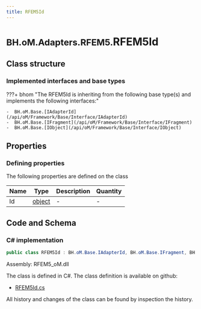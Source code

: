 ```yaml
---
title: RFEM5Id
---
```


# <small>BH.oM.Adapters.RFEM5.</small>**RFEM5Id**



## Class structure

### Implemented interfaces and base types

???+ bhom "The RFEM5Id is inheriting from the following base type(s) and implements the following interfaces:"

    -  BH.oM.Base.[IAdapterId](/api/oM/Framework/Base/Interface/IAdapterId)
    -  BH.oM.Base.[IFragment](/api/oM/Framework/Base/Interface/IFragment)
    -  BH.oM.Base.[IObject](/api/oM/Framework/Base/Interface/IObject)


## Properties



### Defining properties

The following properties are defined on the class

| Name             | Type             | Description      | Quantity         |
|------------------|------------------|------------------|------------------|
| Id | [object](https://learn.microsoft.com/en-us/dotnet/api/System.Object?view=netstandard-2.0) | - | - |


## Code and Schema

### C# implementation

``` C# title="C#"
public class RFEM5Id : BH.oM.Base.IAdapterId, BH.oM.Base.IFragment, BH.oM.Base.IObject
```

Assembly: RFEM5_oM.dll

The class is defined in C#. The class definition is available on github:

- [RFEM5Id.cs](https://github.com/BHoM/RFEM5_Toolkit/blob/develop/RFEM5_oM/RFEM5Id.cs)

All history and changes of the class can be found by inspection the history.

